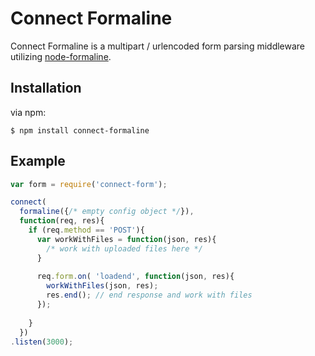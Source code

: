 # Connect Formaline

Connect Formaline is a multipart / urlencoded form parsing middleware utilizing [node-formaline](https://github.com/rootslab/formaline).

## Installation

via npm:

	$ npm install connect-formaline

## Example

```javascript
var form = require('connect-form');

connect(
  formaline({/* empty config object */}),
  function(req, res){
    if (req.method == 'POST'){
      var workWithFiles = function(json, res){
        /* work with uploaded files here */
      }
      
      req.form.on( 'loadend', function(json, res){
        workWithFiles(json, res);
        res.end(); // end response and work with files
      });
      
    }
  })
.listen(3000);
```